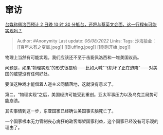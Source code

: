 # 窜访
[台媒称佩洛西预计 2 日晚 10 时 30 分抵台，还将与蔡英文会面，这一行程有可能实现吗？](https://www.zhihu.com/question/546453544/answer/2605094176)

> Author: #Anonymity
> Last update: *06/08/2022*
> Links:
> Tags:
> 沙海拾金： [[百年未有之变局.jpeg]] [[Bluffing.jpeg]] [[刚刚开始.jpeg]]

物理上当然有可能实现。我们应该还不至于击毙佩洛西和一堆美国议员。

问题是，如果“物理实现”的形式很猥琐——比如大喊“飞机坏了正在迫降”——对美国的威望没有任何好处。

要演这种戏才能借着人道主义同情落地，这就没有意义了。

第二，“物理实现“之后，美国经济可能受到重创。亚太军事压力以及乌克兰局势可能崩溃。

其实事情到这一步，东亚国家已经确认美国事实脑死亡了。

一个国家根本无力管制丧心病狂的政客绑架国家利益，这个国家已经没有可乐观的理由了。

